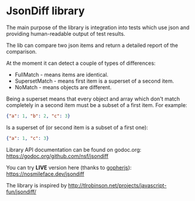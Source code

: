 # JsonDiff library

The main purpose of the library is integration into tests which use json and providing human-readable output of test results.

The lib can compare two json items and return a detailed report of the comparison.

At the moment it can detect a couple of types of differences:

 - FullMatch - means items are identical.
 - SupersetMatch - means first item is a superset of a second item.
 - NoMatch - means objects are different.

Being a superset means that every object and array which don't match completely in a second item must be a subset of a first item. For example:

```json
{"a": 1, "b": 2, "c": 3}
```

Is a superset of (or second item is a subset of a first one):

```json
{"a": 1, "c": 3}
```

Library API documentation can be found on godoc.org: https://godoc.org/github.com/nsf/jsondiff

You can try **LIVE** version here (thanks to [gopherjs](https://github.com/gopherjs/gopherjs)): https://nosmileface.dev/jsondiff

The library is inspired by http://tlrobinson.net/projects/javascript-fun/jsondiff/
